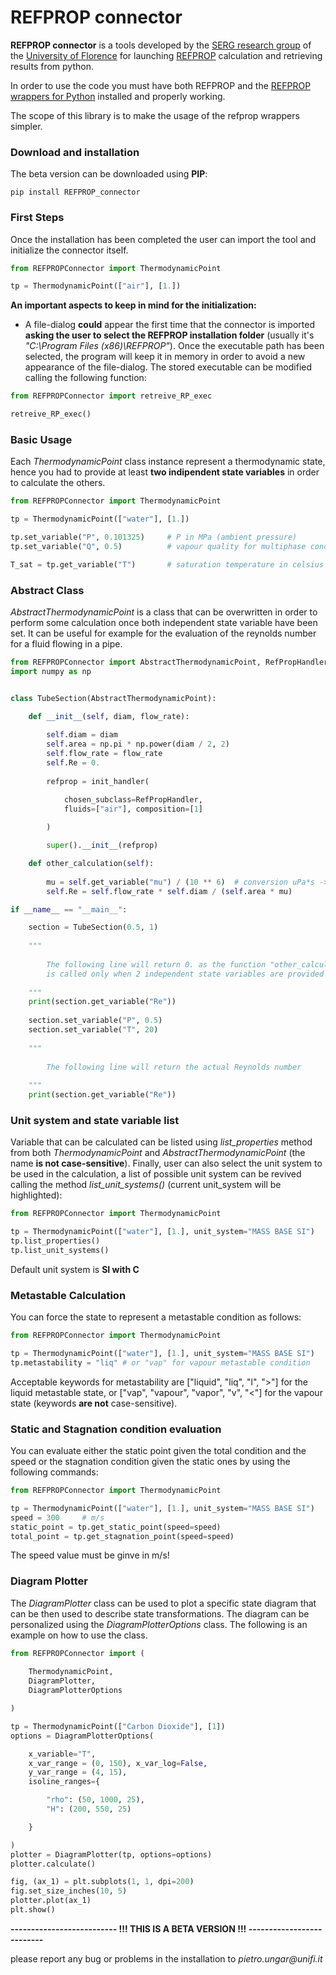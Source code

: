# REFPROP connector

__REFPROP connector__ is a tools developed by the [SERG research group](https://www.dief.unifi.it/vp-177-serg-group-english-version.html) 
of the [University of Florence](https://www.unifi.it/changelang-eng.html) for launching [REFPROP](https://www.nist.gov/srd/refprop) 
calculation and retrieving results from python. 

In order to use the code you must have both REFPROP and the [REFPROP wrappers for Python](https://github.com/usnistgov/REFPROP-wrappers) 
installed and properly working.

The scope of this library is to make the usage of the refprop wrappers simpler.

### Download and installation 

The beta version can be downloaded using __PIP__:

```
pip install REFPROP_connector
```

### First Steps
Once the installation has been completed the user can import the tool and initialize the connector itself.
```python
from REFPROPConnector import ThermodynamicPoint

tp = ThermodynamicPoint(["air"], [1.])

```
__An important aspects to keep in mind for the initialization:__

  * A file-dialog __could__ appear the first time that the connector is imported __asking the user to select the REFPROP 
    installation folder__ (usually it's _"C:\Program Files (x86)\REFPROP"_). 
    Once the executable path has been selected, the program will keep it in memory in order to avoid a new appearance 
    of the file-dialog. The stored executable can be modified calling the following function:
    
```python
from REFPROPConnector import retreive_RP_exec

retreive_RP_exec()
```
    
### Basic Usage

Each _ThermodynamicPoint_ class instance represent a thermodynamic state, hence you had to provide at least 
__two indipendent state variables__ in order to calculate the others.


```python
from REFPROPConnector import ThermodynamicPoint

tp = ThermodynamicPoint(["water"], [1.])

tp.set_variable("P", 0.101325)     # P in MPa (ambient pressure)
tp.set_variable("Q", 0.5)          # vapour quality for multiphase condition

T_sat = tp.get_variable("T")       # saturation temperature in celsius (100 °C)
```

### Abstract Class

_AbstractThermodynamicPoint_ is a class that can be overwritten in order to perform some calculation once both 
independent state variable have been set. It can be useful for example for the evaluation of the reynolds number 
for a fluid flowing in a pipe.

```python
from REFPROPConnector import AbstractThermodynamicPoint, RefPropHandler, init_handler
import numpy as np


class TubeSection(AbstractThermodynamicPoint):

    def __init__(self, diam, flow_rate):
        
        self.diam = diam
        self.area = np.pi * np.power(diam / 2, 2)
        self.flow_rate = flow_rate
        self.Re = 0.
        
        refprop = init_handler(

            chosen_subclass=RefPropHandler,
            fluids=["air"], composition=[1]
            
        )

        super().__init__(refprop)

    def other_calculation(self):
        
        mu = self.get_variable("mu") / (10 ** 6)  # conversion uPa*s -> Pa*s
        self.Re = self.flow_rate * self.diam / (self.area * mu)

if __name__ == "__main__":

    section = TubeSection(0.5, 1)
    
    """
    
        The following line will return 0. as the function "other_calculation" 
        is called only when 2 independent state variables are provided 
        
    """
    print(section.get_variable("Re"))   
    
    section.set_variable("P", 0.5)
    section.set_variable("T", 20)
    
    """
    
        The following line will return the actual Reynolds number
        
    """
    print(section.get_variable("Re"))
```

### Unit system and state variable list

Variable that can be calculated can be listed using _list_properties_ method from both _ThermodynamicPoint_ and 
_AbstractThermodynamicPoint_ (the name __is not case-sensitive__). Finally, user can also select the unit system to be 
used in the calculation, a list of possible unit system can be revived calling the method _list_unit_systems()_ 
(current unit_system will be highlighted):  

```python
from REFPROPConnector import ThermodynamicPoint

tp = ThermodynamicPoint(["water"], [1.], unit_system="MASS BASE SI")
tp.list_properties()
tp.list_unit_systems()
```
Default unit system is __SI with C__

### Metastable Calculation

You can force the state to represent a metastable condition as follows:  

```python
from REFPROPConnector import ThermodynamicPoint

tp = ThermodynamicPoint(["water"], [1.], unit_system="MASS BASE SI")
tp.metastability = "liq" # or "vap" for vapour metastable condition
```
Acceptable keywords for metastability are ["liquid", "liq", "l", ">"] for the liquid metastable state, 
or ["vap", "vapour", "vapor", "v", "<"] for the vapour state (keywords **are not** case-sensitive).


### Static and Stagnation condition evaluation

You can evaluate either the static point given the total condition and the speed or the stagnation 
condition given the static ones by using the following commands:
```python
from REFPROPConnector import ThermodynamicPoint

tp = ThermodynamicPoint(["water"], [1.], unit_system="MASS BASE SI")
speed = 300     # m/s
static_point = tp.get_static_point(speed=speed)
total_point = tp.get_stagnation_point(speed=speed)

```
The speed value must be ginve in m/s!

### Diagram Plotter
The _DiagramPlotter_ class can be used to plot a specific state diagram that can be then used to describe state 
transformations. The diagram can be personalized using the _DiagramPlotterOptions_ class. 
The following is an example on how to use the class.


```python
from REFPROPConnector import (
    
    ThermodynamicPoint, 
    DiagramPlotter, 
    DiagramPlotterOptions

)

tp = ThermodynamicPoint(["Carbon Dioxide"], [1])
options = DiagramPlotterOptions(

    x_variable="T",
    x_var_range = (0, 150), x_var_log=False,
    y_var_range = (4, 15),
    isoline_ranges={

        "rho": (50, 1000, 25),
        "H": (200, 550, 25)

    }

)
plotter = DiagramPlotter(tp, options=options)
plotter.calculate()

fig, (ax_1) = plt.subplots(1, 1, dpi=200)
fig.set_size_inches(10, 5)
plotter.plot(ax_1)
plt.show()
```

__-------------------------- !!! THIS IS A BETA VERSION !!! --------------------------__ 

please report any bug or problems in the installation to _pietro.ungar@unifi.it_<br/>
